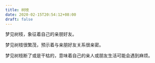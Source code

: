 ```yaml
---
title: 树枝
date: 2020-02-15T20:54:12+08:00
draft: false
---
```


梦见树枝，象征着自己的亲朋好友。

梦见树枝很繁茂，预示着与亲朋好友关系很亲密。

梦见树枝断了或是干枯的，意味着自己的亲人或朋友生活可能会遇到麻烦。

